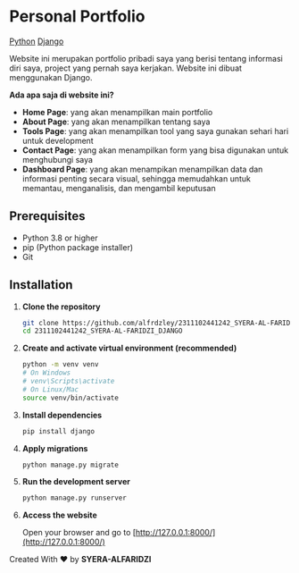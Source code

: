 # Personal Portfolio

[Python](#) [Django](#)

Website ini merupakan portfolio pribadi saya yang berisi tentang informasi diri saya, project yang pernah saya kerjakan. Website ini dibuat menggunakan Django.

**Ada apa saja di website ini?**

- **Home Page**: yang akan menampilkan main portfolio
- **About Page**: yang akan menampilkan tentang saya
- **Tools Page**: yang akan menampilkan tool yang saya gunakan sehari hari untuk development
- **Contact Page**: yang akan menampilkan form yang bisa digunakan untuk menghubungi saya
- **Dashboard Page**: yang akan menampikan menampilkan data dan informasi penting secara visual, sehingga memudahkan untuk memantau, menganalisis, dan mengambil keputusan

## Prerequisites

- Python 3.8 or higher
- pip (Python package installer)
- Git

## Installation

1. **Clone the repository**

   ```bash
   git clone https://github.com/alfrdzley/2311102441242_SYERA-AL-FARIDZI_DJANGO
   cd 2311102441242_SYERA-AL-FARIDZI_DJANGO
   ```

2. **Create and activate virtual environment (recommended)**

   ```bash
   python -m venv venv
   # On Windows
   # venv\Scripts\activate
   # On Linux/Mac
   source venv/bin/activate
   ```

3. **Install dependencies**

   ```bash
   pip install django
   ```

4. **Apply migrations**

   ```bash
   python manage.py migrate
   ```

5. **Run the development server**

   ```bash
   python manage.py runserver
   ```

6. **Access the website**

   Open your browser and go to [http://127.0.0.1:8000/](http://127.0.0.1:8000/)

Created With ❤️ by **SYERA-ALFARIDZI**
